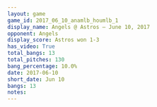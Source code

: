 ```yaml
---
layout: game
game_id: 2017_06_10_anamlb_houmlb_1
display_name: Angels @ Astros – June 10, 2017
opponent: Angels
display_score: Astros won 1-3
has_video: True
total_bangs: 13
total_pitches: 130
bang_percentage: 10.0%
date: 2017-06-10
short_date: Jun 10
bangs: 13
notes: 
---
```

